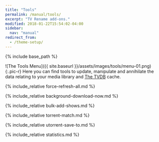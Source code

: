```yaml
---
title: "Tools"
permalink: /manual/tools/
excerpt: "TV Rename add-ons."
modified: 2018-01-22T15:54:02-04:00
sidebar:
  nav: "manual"
redirect_from:
  - /theme-setup/
---
```


{% include base_path %}

![The Tools Menu]({{ site.baseurl }}/assets/images/tools/menu-01.png){:.pic-r}
Here you can find tools to update, manipulate and annihilate the data relating to your media library and [The&nbsp;TVDB](http://thetvdb.com "Visit TheTVDB.com") cache.

{% include_relative force-refresh-all.md %}

{% include_relative background-download-now.md %}

{% include_relative bulk-add-shows.md %}

{% include_relative torrent-match.md %}

{% include_relative utorrent-save-to.md %}

{% include_relative statistics.md %}